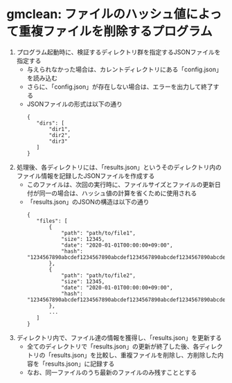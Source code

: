 # gmclean: ファイルのハッシュ値によって重複ファイルを削除するプログラム

1. プログラム起動時に、検証するディレクトリ群を指定するJSONファイルを指定する
    - 与えられなかった場合は、カレントディレクトリにある「config.json」を読み込む
    - さらに、「config.json」が存在しない場合は、エラーを出力して終了する
    - JSONファイルの形式は以下の通り
        ```
       {
           "dirs": [
               "dir1",
               "dir2",
               "dir3"
           ]
       }
       ```
2. 処理後、各ディレクトリには、「results.json」というそのディレクトリ内のファイル情報を記録したJSONファイルを作成する
    - このファイルは、次回の実行時に、ファイルサイズとファイルの更新日付が同一の場合は、ハッシュ値の計算を省くために使用される
    - 「results.json」のJSONの構造は以下の通り
        ```
       {
           "files": [
               {
                   "path": "path/to/file1",
                   "size": 12345,
                   "date": "2020-01-01T00:00:00+09:00",
                   "hash": "1234567890abcdef1234567890abcdef1234567890abcdef1234567890abcdef"
               },
               {
                   "path": "path/to/file2",
                   "size": 12345,
                   "date": "2020-01-01T00:00:00+09:00",
                   "hash": "1234567890abcdef1234567890abcdef1234567890abcdef1234567890abcdef"
               },
               ...
           ]
       }
       ```
3. ディレクトリ内で、ファイル達の情報を獲得し、「results.json」を更新する
   - 全てのディレクトリで「results.json」の更新が終了した後、各ディレクトリの「results.json」を比較し、重複ファイルを削除し、方削除した内容を「results.json」に記録する
   - なお、同一ファイルのうち最新のファイルのみ残すこととする

